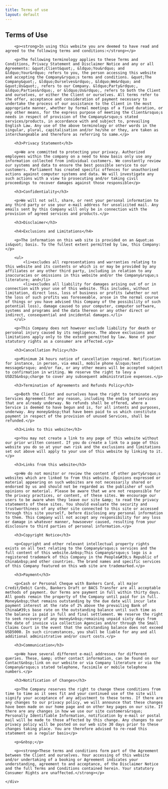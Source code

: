 ```yaml
---
title: Terms of use
layout: default
---
```


<div class="row-fluid">
	<div class="span12">
		<h2>Terms of Use</h2>
	</div>
</div>

<div class="row-fluid">
	<div class="span12">

		<p><strong>In using this website you are deemed to have read and agreed to the following terms and conditions:</strong></p>

		<p>The following terminology applies to these Terms and Conditions, Privacy Statement and Disclaimer Notice and any or all Agreements: &quot;Client&quot;, &ldquo;You&rdquo; and &ldquo;Your&rdquo; refers to you, the person accessing this website and accepting the Company&rsquo;s terms and conditions. &quot;The Company&quot;, &ldquo;Ourselves&rdquo;, &ldquo;We&rdquo; and &quot;Us&quot;, refers to our Company. &ldquo;Party&rdquo;, &ldquo;Parties&rdquo;, or &ldquo;Us&rdquo;, refers to both the Client and ourselves, or either the Client or ourselves. All terms refer to the offer, acceptance and consideration of payment necessary to undertake the process of our assistance to the Client in the most appropriate manner, whether by formal meetings of a fixed duration, or any other means, for the express purpose of meeting the Client&rsquo;s needs in respect of provision of the Company&rsquo;s stated services/products, in accordance with and subject to, prevailing English Law. Any use of the above terminology or other words in the singular, plural, capitalisation and/or he/she or they, are taken as interchangeable and therefore as referring to same.</p>

		<h3>Privacy Statement</h3>

		<p>We are committed to protecting your privacy. Authorized employees within the company on a need to know basis only use any information collected from individual customers. We constantly review our systems and data to ensure the best possible service to our customers. Parliament has created specific offences for unauthorised actions against computer systems and data. We will investigate any such actions with a view to prosecuting and/or taking civil proceedings to recover damages against those responsible</p>

		<h3>Confidentiality</h3>

		<p>We will not sell, share, or rent your personal information to any third party or use your e-mail address for unsolicited mail. Any emails sent by this Company will only be in connection with the provision of agreed services and products.</p>

		<h3>Disclaimer</h3>

		<h4>Exclusions and Limitations</h4>

		<p>The information on this web site is provided on an &quot;as is&quot; basis. To the fullest extent permitted by law, this Company:</p>

		<ul>
			<li>excludes all representations and warranties relating to this website and its contents or which is or may be provided by any affiliates or any other third party, including in relation to any inaccuracies or omissions in this website and/or the Company&rsquo;s literature; and</li>
			<li>excludes all liability for damages arising out of or in connection with your use of this website. This includes, without limitation, direct loss, loss of business or profits (whether or not the loss of such profits was foreseeable, arose in the normal course of things or you have advised this Company of the possibility of such potential loss), damage caused to your computer, computer software, systems and programs and the data thereon or any other direct or indirect, consequential and incidental damages.</li>
		</ul>

		<p>This Company does not however exclude liability for death or personal injury caused by its negligence. The above exclusions and limitations apply only to the extent permitted by law. None of your statutory rights as a consumer are affected.</p>

		<h3>Cancellation Policy</h3>

		<p>Minimum 24 hours notice of cancellation required. Notification for instance, in person, via email, mobile phone &lsquo;text message&rsquo; and/or fax, or any other means will be accepted subject to confirmation in writing. We reserve the right to levy a USD25&nbsp;charge to cover any subsequent administrative expenses.</p>

		<h3>Termination of Agreements and Refunds Policy</h3>

		<p>Both the Client and ourselves have the right to terminate any Services Agreement for any reason, including the ending of services that are already underway. No refunds shall be offered, where a Service is deemed to have begun and is, for all intents and purposes, underway. Any money&nbsp;that have been paid to us which constitute payment in respect of the provision of unused Services, shall be refunded.</p>

		<h3>Links to this website</h3>

		<p>You may not create a link to any page of this website without our prior written consent. If you do create a link to a page of this website you do so at your own risk and the exclusions and limitations set out above will apply to your use of this website by linking to it.</p>

		<h3>Links from this website</h3>

		<p>We do not monitor or review the content of other party&rsquo;s websites which are linked to from this website. Opinions expressed or material appearing on such websites are not necessarily shared or endorsed by us and should not be regarded as the publisher of such opinions or material. Please be aware that we are not responsible for the privacy practices, or content, of these sites. We encourage our users to be aware when they leave our site &amp; to read the privacy statements of these sites. You should evaluate the security and trustworthiness of any other site connected to this site or accessed through this site yourself, before disclosing any personal information to them. This Company will not accept any responsibility for any loss or damage in whatever manner, howsoever caused, resulting from your disclosure to third parties of personal information.</p>

		<h3>Copyright Notice</h3>

		<p>Copyright and other relevant intellectual property rights exists on all text relating to the Company&rsquo;s services and the full content of this website.&nbsp;This Company&rsquo;s logo is a registered trademark of this Company in the People&#39;s Republic of China&nbsp;and other countries. The brand names and specific services of this Company featured on this web site are trademarked.</p>

		<h3>Payment</h3>

		<p>Cash or Personal Cheque with Bankers Card, all major Credit/Debit Cards, Bankers Draft or BACS Transfer are all acceptable methods of payment. Our Terms are payment in full within thirty days. All goods remain the property of the Company until paid for in full. Money&nbsp;that remains outstanding by the due date will incur late payment interest at the rate of 2% above the prevailing Bank of China&#39;s base rate on the outstanding balance until such time as the balance is paid in full and final settlement. We reserve the right to seek recovery of any money&nbsp;remaining unpaid sixty days from the date of invoice via collection Agencies and/or through the Small Claims Court in the event that the outstanding balance does not exceed USD5000. In such circumstances, you shall be liable for any and all additional administrative and/or court costs.</p>

		<h3>Communication</h3>

		<p>We have several different e-mail addresses for different queries. These, &amp; other contact information, can be found on our Contact&nbsp;link on our website or via Company literature or via the Company&rsquo;s stated telephone, facsimile or mobile telephone numbers.</p>

		<h3>Notification of Changes</h3>

		<p>The Company reserves the right to change these conditions from time to time as it sees fit and your continued use of the site will signify your acceptance of any adjustment to these terms. If there are any changes to our privacy policy, we will announce that these changes have been made on our home page and on other key pages on our site. If there are any changes in how we use our site customers&rsquo; Personally Identifiable Information, notification by e-mail or postal mail will be made to those affected by this change. Any changes to our privacy policy will be posted on our web site 30 days prior to these changes taking place. You are therefore advised to re-read this statement on a regular basis</p>

		<p>&nbsp;</p>

		<p><strong>These terms and conditions form part of the Agreement between the Client and ourselves. Your accessing of this website and/or undertaking of a booking or Agreement indicates your understanding, agreement to and acceptance, of the Disclaimer Notice and the full Terms and Conditions contained herein. Your statutory Consumer Rights are unaffected.</strong></p>

	</div>
</div>